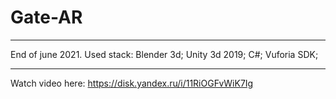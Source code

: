 # Gate-AR
**************
End of june 2021.
Used stack:
Blender 3d;
Unity 3d 2019;
C#;
Vuforia SDK;
**************
Watch video here:
https://disk.yandex.ru/i/11RiOGFvWiK7Ig

